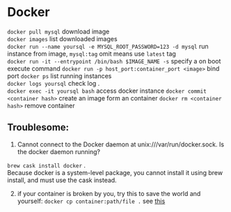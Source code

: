 # Docker

`docker pull mysql` download image    
`docker images` list downloaded images    
`docker run --name yoursql -e MYSQL_ROOT_PASSWORD=123 -d mysql` run instance from image, `mysql:tag` omit means use `latest` tag    
`docker run -it --entrypoint /bin/bash $IMAGE_NAME -s` specify a on boot execute command
`docker run -p host_port:container_port <image>` bind port
`docker ps` list running instances     
`docker logs yoursql` check log .  
`docker exec -it yoursql bash` access docker instance
`docker commit <container hash>` create an image form an container
`docker rm <container hash>` remove container 


## Troublesome:
1. Cannot connect to the Docker daemon at unix:///var/run/docker.sock. Is the docker daemon running?

`brew cask install docker` .  
Because docker is a system-level package, you cannot install it using brew install, and must use the cask instead.

2. if your container is broken by you, try this to save the world and yourself:
   `docker cp container:path/file .`  see [this](https://stackoverflow.com/questions/32750748/how-to-edit-files-in-stopped-not-starting-docker-container)